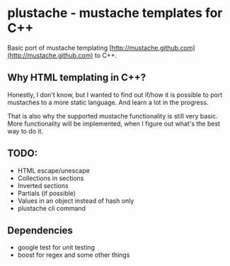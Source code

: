 # plustache - mustache templates for C++
Basic port of mustache templating
[http://mustache.github.com](http://mustache.github.com) to C++.

## Why HTML templating in C++?
Honestly, I don't know, but I wanted to find out if/how it is
possible to port mustaches to a more static language.
And learn a lot in the progress.

That is also why the supported mustache functionality is still
very basic. More functionality
will be implemented, when I figure out what's the best way to do it.

## TODO:
* HTML escape/unescape
* Collections in sections
* Inverted sections
* Partials (if possible)
* Values in an object instead of hash only
* plustache cli command

## Dependencies
* google test for unit testing
* boost for regex and some other things
